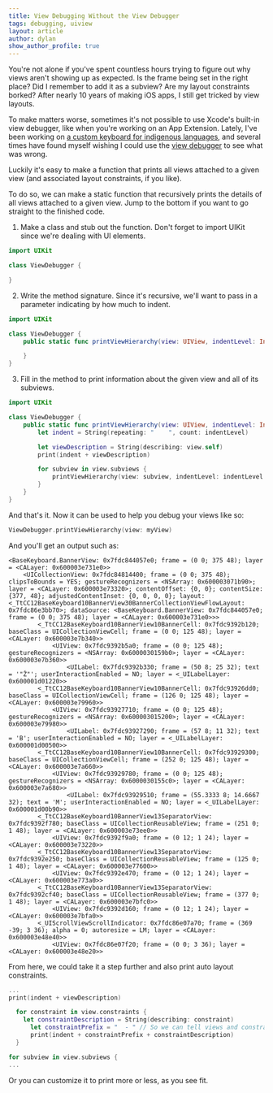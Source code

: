 ```yaml
---
title: View Debugging Without the View Debugger
tags: debugging, uiview
layout: article
author: dylan
show_author_profile: true
---
```


You're not alone if you've spent countless hours trying to figure out why views aren't showing up as expected. Is the frame being set in the right place? Did I remember to add it as a subview? Are my layout constraints borked? After nearly 10 years of making iOS apps, I still get tricked by view layouts.

To make matters worse, sometimes it's not possible to use Xcode's built-in view debugger, like when you're working on an App Extension. Lately, I've been working on [a custom keyboard for indigenous languages](), and several times have found myself wishing I could use the [view debugger](https://developer.apple.com/library/archive/documentation/ToolsLanguages/Conceptual/Xcode_Overview/ExaminingtheViewHierarchy.html) to see what was wrong.

Luckily it's easy to make a function that prints all views attached to a given view (and associated layout constraints, if you like).

To do so, we can make a static function that recursively prints the details of all views attached to a given view. Jump to the bottom if you want to go straight to the finished code.

1. Make a class and stub out the function. Don't forget to import UIKit since we're dealing with UI elements.

```swift
import UIKit

class ViewDebugger {

}
```



2. Write the method signature. Since it's recursive, we'll want to pass in a parameter indicating by how much to indent.

```swift
import UIKit

class ViewDebugger {
    public static func printViewHierarchy(view: UIView, indentLevel: Int = 0) {

    }
}
```

3. Fill in the method to print information about the given view and all of its subviews.

```swift
import UIKit

class ViewDebugger {
    public static func printViewHierarchy(view: UIView, indentLevel: Int = 0) {
        let indent = String(repeating: "    ", count: indentLevel)

        let viewDescription = String(describing: view.self)
        print(indent + viewDescription)

        for subview in view.subviews {
            printViewHierarchy(view: subview, indentLevel: indentLevel + 1)
        }
    }
}
```

And that's it. Now it can be used to help you debug your views like so:

```swift
ViewDebugger.printViewHierarchy(view: myView)
```

And you'll get an output such as:

```
<BaseKeyboard.BannerView: 0x7fdc844057e0; frame = (0 0; 375 48); layer = <CALayer: 0x600003e731e0>>
    <UICollectionView: 0x7fdc84814400; frame = (0 0; 375 48); clipsToBounds = YES; gestureRecognizers = <NSArray: 0x600003071b90>; layer = <CALayer: 0x600003e73320>; contentOffset: {0, 0}; contentSize: {377, 48}; adjustedContentInset: {0, 0, 0, 0}; layout: <_TtCC12BaseKeyboard10BannerView30BannerCollectionViewFlowLayout: 0x7fdc86e3bb70>; dataSource: <BaseKeyboard.BannerView: 0x7fdc844057e0; frame = (0 0; 375 48); layer = <CALayer: 0x600003e731e0>>>
        <_TtCC12BaseKeyboard10BannerView10BannerCell: 0x7fdc9392b120; baseClass = UICollectionViewCell; frame = (0 0; 125 48); layer = <CALayer: 0x600003e7b340>>
            <UIView: 0x7fdc9392b5a0; frame = (0 0; 125 48); gestureRecognizers = <NSArray: 0x6000030159b0>; layer = <CALayer: 0x600003e7b360>>
                <UILabel: 0x7fdc9392b330; frame = (50 8; 25 32); text = '"Ž"'; userInteractionEnabled = NO; layer = <_UILabelLayer: 0x600001d01220>>
        <_TtCC12BaseKeyboard10BannerView10BannerCell: 0x7fdc93926dd0; baseClass = UICollectionViewCell; frame = (126 0; 125 48); layer = <CALayer: 0x600003e79960>>
            <UIView: 0x7fdc93927710; frame = (0 0; 125 48); gestureRecognizers = <NSArray: 0x600003015200>; layer = <CALayer: 0x600003e79980>>
                <UILabel: 0x7fdc93927290; frame = (57 8; 11 32); text = 'B'; userInteractionEnabled = NO; layer = <_UILabelLayer: 0x600001d00500>>
        <_TtCC12BaseKeyboard10BannerView10BannerCell: 0x7fdc93929300; baseClass = UICollectionViewCell; frame = (252 0; 125 48); layer = <CALayer: 0x600003e7a660>>
            <UIView: 0x7fdc93929780; frame = (0 0; 125 48); gestureRecognizers = <NSArray: 0x6000030155c0>; layer = <CALayer: 0x600003e7a680>>
                <UILabel: 0x7fdc93929510; frame = (55.3333 8; 14.6667 32); text = 'M'; userInteractionEnabled = NO; layer = <_UILabelLayer: 0x600001d00b90>>
        <_TtCC12BaseKeyboard10BannerView13SeparatorView: 0x7fdc9392f780; baseClass = UICollectionReusableView; frame = (251 0; 1 48); layer = <CALayer: 0x600003e73ee0>>
            <UIView: 0x7fdc9392f9a0; frame = (0 12; 1 24); layer = <CALayer: 0x600003e73220>>
        <_TtCC12BaseKeyboard10BannerView13SeparatorView: 0x7fdc9392e250; baseClass = UICollectionReusableView; frame = (125 0; 1 48); layer = <CALayer: 0x600003e77600>>
            <UIView: 0x7fdc9392e470; frame = (0 12; 1 24); layer = <CALayer: 0x600003e773a0>>
        <_TtCC12BaseKeyboard10BannerView13SeparatorView: 0x7fdc9392cf40; baseClass = UICollectionReusableView; frame = (377 0; 1 48); layer = <CALayer: 0x600003e7bfc0>>
            <UIView: 0x7fdc9392d160; frame = (0 12; 1 24); layer = <CALayer: 0x600003e7bfa0>>
        <_UIScrollViewScrollIndicator: 0x7fdc86e07a70; frame = (369 -39; 3 36); alpha = 0; autoresize = LM; layer = <CALayer: 0x600003e48e40>>
            <UIView: 0x7fdc86e07f20; frame = (0 0; 3 36); layer = <CALayer: 0x600003e48e20>>
```

From here, we could take it a step further and also print auto layout constraints.

```swift 
... 
print(indent + viewDescription)

  for constraint in view.constraints {
    let constraintDescription = String(describing: constraint)
      let constraintPrefix = "  - " // So we can tell views and constraints apart
      print(indent + constraintPrefix + constraintDescription)
  }

for subview in view.subviews {
...
```

Or you can customize it to print more or less, as you see fit.
